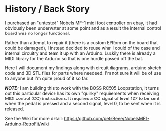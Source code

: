 # History / Back Story 

I purchased an "untested" Nobels MF-1 midi foot controller on ebay, it had obviously been underwater at some point and as a result the internal control board was no longer functional.

Rather than attempt to repair it (there is a custom EPRom on the board that could be damaged), I instead decided to reuse what I could of the case and internal circuitry and team it up with an Arduino. Luckily there is already a MIDI library for the Arduino so that is one hurdle passed off the bat.

Here I will document my findings along with circuit diagrams, arduino sketch code and 3D STL files for parts where needeed. I'm not sure it will be of use to anyone but I'm quite proud of it so far.

***NOTE:*** I am building this to work with the BOSS RC505 Loopstation, it turns out this particular device has its own "quirky" requirements when receiving MIDI control (CC) instructions. It requires a CC signal of level 127 to be sent when the pedal is pressed and a second signal, level 0, to be sent when it is released.

See the Wiki for more detail:
https://github.com/peteBeee/NobelsMF1-Arduino-RetroFit/wiki
